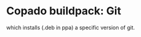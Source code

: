 Copado buildpack: Git
============================

which installs (.deb in ppa) a specific version of git.

